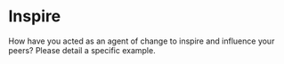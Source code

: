 # Inspire
How have you acted as an agent of change to inspire and influence your peers? Please detail a specific example.
